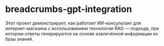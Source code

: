 # breadcrumbs-gpt-integration
Этот проект демонстрирует, как работает ИИ-консультант для интернет-магазина с использованием технологии RAG — подхода, при котором ответы генерируются на основе извлечённой информации из базы знаний.
